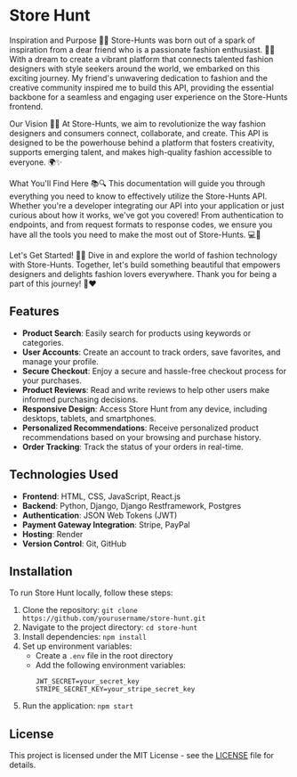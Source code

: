 # Store Hunt

Inspiration and Purpose 🎨✨
Store-Hunts was born out of a spark of inspiration from a dear friend who is a passionate fashion enthusiast. 👗👠 With a dream to create a vibrant platform that connects talented fashion designers with style seekers around the world, we embarked on this exciting journey. My friend's unwavering dedication to fashion and the creative community inspired me to build this API, providing the essential backbone for a seamless and engaging user experience on the Store-Hunts frontend.

Our Vision 🚀💡
At Store-Hunts, we aim to revolutionize the way fashion designers and consumers connect, collaborate, and create. This API is designed to be the powerhouse behind a platform that fosters creativity, supports emerging talent, and makes high-quality fashion accessible to everyone. 🌍✨

What You'll Find Here 📚🔍
This documentation will guide you through everything you need to know to effectively utilize the Store-Hunts API. Whether you're a developer integrating our API into your application or just curious about how it works, we've got you covered! From authentication to endpoints, and from request formats to response codes, we ensure you have all the tools you need to make the most out of Store-Hunts. 💻💪

Let's Get Started! 🚀💃
Dive in and explore the world of fashion technology with Store-Hunts. Together, let's build something beautiful that empowers designers and delights fashion lovers everywhere. Thank you for being a part of this journey! 🌟❤️


## Features

- **Product Search**: Easily search for products using keywords or categories.
- **User Accounts**: Create an account to track orders, save favorites, and manage your profile.
- **Secure Checkout**: Enjoy a secure and hassle-free checkout process for your purchases.
- **Product Reviews**: Read and write reviews to help other users make informed purchasing decisions.
- **Responsive Design**: Access Store Hunt from any device, including desktops, tablets, and smartphones.
- **Personalized Recommendations**: Receive personalized product recommendations based on your browsing and purchase history.
- **Order Tracking**: Track the status of your orders in real-time.

## Technologies Used

- **Frontend**: HTML, CSS, JavaScript, React.js
- **Backend**: Python, Django, Django Restframework, Postgres
- **Authentication**: JSON Web Tokens (JWT)
- **Payment Gateway Integration**: Stripe, PayPal
- **Hosting**: Render
- **Version Control**: Git, GitHub

## Installation

To run Store Hunt locally, follow these steps:

1. Clone the repository: `git clone https://github.com/yourusername/store-hunt.git`
2. Navigate to the project directory: `cd store-hunt`
3. Install dependencies: `npm install`
4. Set up environment variables:
   - Create a `.env` file in the root directory
   - Add the following environment variables:
     ```
     JWT_SECRET=your_secret_key
     STRIPE_SECRET_KEY=your_stripe_secret_key
     ```
5. Run the application: `npm start`

## License

This project is licensed under the MIT License - see the [LICENSE](LICENSE) file for details.

